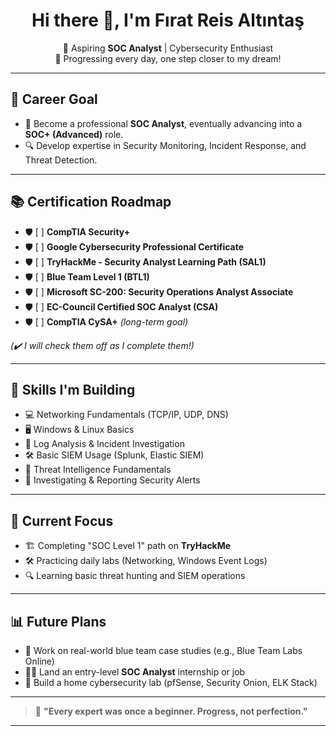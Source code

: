 <h1 align="center">Hi there 👋, I'm Fırat Reis Altıntaş</h1>

<p align="center">
  🚀 Aspiring <strong>SOC Analyst</strong> | Cybersecurity Enthusiast<br/>
  📖 Progressing every day, one step closer to my dream!
</p>

---

## 🌟 Career Goal

- 🎯 Become a professional **SOC Analyst**, eventually advancing into a **SOC+ (Advanced)** role.
- 🔍 Develop expertise in Security Monitoring, Incident Response, and Threat Detection.

---

## 📚 Certification Roadmap

- 🛡️ [ ] **CompTIA Security+**
- 🛡️ [ ] **Google Cybersecurity Professional Certificate**
- 🛡️ [ ] **TryHackMe - Security Analyst Learning Path (SAL1)**
- 🛡️ [ ] **Blue Team Level 1 (BTL1)**
- 🛡️ [ ] **Microsoft SC-200: Security Operations Analyst Associate**
- 🛡️ [ ] **EC-Council Certified SOC Analyst (CSA)**
- 🛡️ [ ] **CompTIA CySA+** *(long-term goal)*

*(✔️ I will check them off as I complete them!)*

---

## 🔧 Skills I'm Building

- 💻 Networking Fundamentals (TCP/IP, UDP, DNS)
- 🖥️ Windows & Linux Basics
- 📜 Log Analysis & Incident Investigation
- 🛠️ Basic SIEM Usage (Splunk, Elastic SIEM)
- 🧠 Threat Intelligence Fundamentals
- 📝 Investigating & Reporting Security Alerts

---

## 🧐 Current Focus

- 🏗️ Completing "SOC Level 1" path on **TryHackMe**
- 🛠️ Practicing daily labs (Networking, Windows Event Logs)
- 🔍 Learning basic threat hunting and SIEM operations

---

## 📊 Future Plans

- 🔵 Work on real-world blue team case studies (e.g., Blue Team Labs Online)
- 👨‍💻 Land an entry-level **SOC Analyst** internship or job
- 🏡 Build a home cybersecurity lab (pfSense, Security Onion, ELK Stack)

---

> 🧠 **"Every expert was once a beginner. Progress, not perfection."**

---

